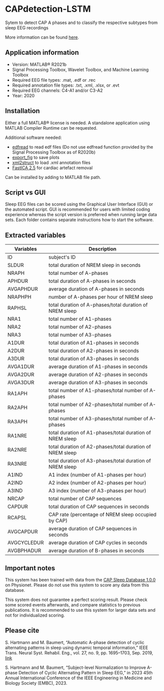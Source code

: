 # CAPdetection-LSTM

Sytem to detect CAP A phases and to classify the respective subtypes from sleep EEG recordings

More information can be found [here](https://doi.org/10.1109/TNSRE.2019.2934828).

## Application information
*	Version: MATLAB® R2021b
* Signal Processing Toolbox, Wavelet Toolbox, and Machine Learning Toolbox
*	Required EEG file types: .mat, .edf or .rec
*	Required annotation file types: .txt, .xml, .xlsx, or .evt
*	Required EEG channels: C4-A1 and/or C3-A2
*	Year: 2020

## Installation
Either a full MATLAB® license is needed. A standalone application using MATLAB Compiler Runtime can be requested.

Additional software needed:
* [edfread](https://au.mathworks.com/matlabcentral/fileexchange/31900-edfread) to read edf files (Do not use edfread function provided by the Signal Processing Toolbox as of R2020b)
* [export_fig](https://github.com/altmany/export_fig) to save plots
* [xml2struct](https://au.mathworks.com/matlabcentral/fileexchange/28518-xml2struct) to load .xml annotation files
* [FastICA 2.5](https://research.ics.aalto.fi/ica/fastica/code/dlcode.shtml) for cardiac artefact removal


Can be installed by adding to MATLAB file path.

## Script vs GUI
Sleep EEG files can be scored using the Graphical User Interface (GUI) or the automated script. GUI is recommended for users with limited coding experience whereas the script version is preferred when running large data sets. Each folder contains separate instructions how to start the software.

## Extracted variables

| Variables  | Description |
| ------------- | ------------- |
| ID  | subject's ID  |
| SLDUR  | total duration of NREM sleep in seconds  |
| NRAPH  | total number of A-phases  |
| APHDUR  | total duration of A-phases in seconds  |
| AVGAPHDUR  | average duration of A-phases in seconds  |
| NRAPHPH  | number of A-phases per hour of NREM sleep  |
| RAPHSL  | total duration of A-phases/total duration of NREM sleep  |
| NRA1  | total number of A1-phases  |
| NRA2  | total number of A2-phases  |
| NRA3  | total number of A3-phases  |
| A1DUR  | total duration of A1-phases in seconds  |
| A2DUR  | total duration of A2-phases in seconds  |
| A3DUR  | total duration of A3-phases in seconds  |
| AVGA1DUR  | average duration of A1-phases in seconds  |
| AVGA2DUR  | average duration of A2-phases in seconds  |
| AVGA3DUR  | average duration of A3-phases in seconds  |
| RA1APH  | total number of A1-phases/total number of A-phases  |
| RA2APH  | total number of A2-phases/total number of A-phases  |
| RA3APH  | total number of A3-phases/total number of A-phases  |
| RA1NRE  | total duration of A1-phases/total duration of NREM sleep  |
| RA2NRE  | total duration of A2-phases/total duration of NREM sleep  |
| RA3NRE  | total duration of A3-phases/total duration of NREM sleep  |
| A1IND  | A1 index (number of A1-phases per hour)  |
| A2IND  | A2 index (number of A2-phases per hour)  |
| A3IND  | A3 index (number of A3-phases per hour)  |
| NRCAP  | total number of CAP sequences  |
| CAPDUR  | total duration of CAP sequences in seconds  |
| RCAPSL  | CAP rate (percentage of NREM sleep occupied by CAP)  |
| AVGCAPDUR  | average duration of CAP sequences in seconds  |
| AVGCYCLEDUR  | average duration of CAP cycles in seconds  |
| AVGBPHADUR  | average duration of B-phases in seconds  |

## Important notes
This system has been trained with data from the [CAP Sleep Database 1.0.0](https://physionet.org/content/capslpdb/1.0.0/) on Physionet. Please do not use this system to score any data from this database.

This system does not guarantee a perfect scoring result. Please check some scored events afterwards, and compare statistics to previous publications. It is recommended to use this system for larger data sets and not for individualized scoring.

## Please cite

S. Hartmann and M. Baumert, “Automatic A-phase detection of cyclic alternating patterns in sleep using dynamic temporal information,” IEEE Trans. Neural Syst. Rehabil. Eng., vol. 27, no. 9, pp. 1695–1703, Sep. 2019, [link](https://doi.org/10.1109/TNSRE.2019.2934828)

S. Hartmann and M. Baumert, “Subject-level Normalization to Improve A-phase Detection of Cyclic Alternating Pattern in Sleep EEG,” in 2023 45th Annual International Conference of the IEEE Engineering in Medicine and Biology Society (EMBC), 2023.
